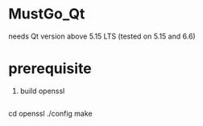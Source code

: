 # MustGo_Qt
needs Qt version above 5.15 LTS
(tested on 5.15 and 6.6)

# prerequisite
1. build openssl
   ```
cd openssl
./config
make
  ```

